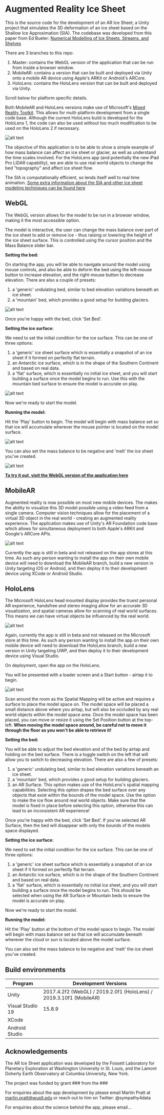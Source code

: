 # Augmented Reality Ice Sheet

This is the source code for the development of an AR Ice Sheet; a Unity project that simulates the 3D deformation of an ice sheet based on the Shallow Ice Approximation (SIA). The codebase was developed from this paper from Ed Bueler: [Numerical Modelling of Ice Sheets, Streams, and Shelves](https://glaciers.gi.alaska.edu/sites/default/files/Notes_icesheetmod_Bueler2014.pdf)

There are 3 branches to this repo:
1. Master: contains the WebGL version of the application that can be run from inside a browser window.
2. MobileAR: contains a version that can be built and deployed via Unity onto a mobile AR device using Apple's ARKit or Android's ARCore.
3. HoloLens: contains the HoloLens version that can be built and deployed via Unity.

Scroll below for platform specific details.

Both MobileAR and HoloLens versions make use of Microsoft's [Mixed Reality Toolkit](https://microsoft.github.io/MixedRealityToolkit-Unity/Documentation/GettingStartedWithTheMRTK.html). This allows for multi-platform development from a single code base. Although the current HoloLens build is developed for the HoloLens 1, the code can also be used without too much modification to be used on the HoloLens 2 if necessary.

![alt text](https://svs.gsfc.nasa.gov/vis/a030000/a030800/a030880/grace_antarctica_black_w_vel_v3_201608_print.jpg "Antarctic Mass Balance")

The objective of this application is to be able to show a simple example of how mass balance can affect an ice sheet or glacier, as well as understand the time scales involved. For the HoloLens app (and potentially the new iPad Pro LiDAR capability), we are able to use real world objects to change the bed "topography" and affect ice sheet flow.

The SIA is computationally efficient, so lends itself well to real time animation. [Some extra information about the SIA and other ice sheet modeling techniques can be found here](http://www.antarcticglaciers.org/glaciers-and-climate/numerical-ice-sheet-models/hierarchy-ice-sheet-models-introduction/)


## WebGL

The WebGL version allows for the model to be run in a browser window, making it the most accessible option.

The model is interactive, the user can change the mass balance over part of the ice sheet to add or remove ice - thus raising or lowering the height of the ice sheet surface. This is controlled using the cursor position and the Mass Balance slider bar.

**Setting the bed:**

On starting the app, you will be able to navigate around the model using mouse controls, and also be able to deform the bed using the left-mouse button to increase elevation, and the right-mouse button to decrease elevation. There are also a couple of presets:

  1. a 'generic' undulating bed, similar to bed elevation variations beneath an ice sheet.
  2. a 'mountain' bed, which provides a good setup for building glaciers.

![alt text](https://raw.githubusercontent.com/martinjpratt/Augmented-Reality-Ice-Sheet/master/docs/WebGL_BedView.png "A 'Mountain' bed")

Once you're happy with the bed, click 'Set Bed'.

**Setting the ice surface:**

We need to set the initial condition for the ice surface. This can be one of three options:

  1. a 'generic' ice sheet surface which is essentially a snapshot of an ice sheet if it formed on perfectly flat terrain.
  2. an Antarctic ice surface, which is in the shape of the Southern Continent and based on real data.
  3. a 'flat' surface, which is essentially no initial ice sheet, and you will start building a surface once the model begins to run. Use this with the mountain bed surface to ensure the model is accurate on play.

![alt text](https://raw.githubusercontent.com/martinjpratt/Augmented-Reality-Ice-Sheet/master/docs/WebGL_IceView.png "A generic ice sheet surface")

Now we're ready to start the model.

**Running the model:**

Hit the 'Play' button to begin. The model will begin with mass balance set so that ice will accumulate wherever the mouse pointer is located on the model surface.

![alt text](https://raw.githubusercontent.com/martinjpratt/Augmented-Reality-Ice-Sheet/master/docs/WebGL_ModelView.png "Model running and building an ice sheet")

You can also set the mass balance to be negative and 'melt' the ice sheet you've created.

![alt text](https://raw.githubusercontent.com/martinjpratt/Augmented-Reality-Ice-Sheet/master/docs/WebGL_ModelViewSun.png "The sun 'melting' a mountain glacier")

[**To try it out, visit the WebGL version of the application here**](https://martinjpratt.github.io/Augmented-Reality-Ice-Sheet/App3D/index.html)


## MobileAR

Augmented reality is now possible on most new mobile devices. The makes the ability to visualize this 3D model possible using a video feed from a single camera. Computer vision techniques allow for the placement of a virtual 3D object in the real world - creating an augmented reality experience. The application makes use of Unity's AR Foundation code base which allows for simultaneous deployment to both Apple's ARKit and Google's ARCore APIs.

![alt text](https://miro.medium.com/max/4796/1*utP0VPFetrz6ZUi9vtYlDQ.png "AR systems for iOS and Android")

Currently the app is still in beta and not released on the app stores at this time. As such any person wanting to install the app on their own mobile device will need to download the MobileAR branch, build a new version in Unity targeting iOS or Android, and then deploy it to their development device using XCode or Android Studio.

## HoloLens

The Microsoft HoloLens head mounted display provides the truest personal AR experience, handsfree and stereo imaging allow for an accurate 3D visualization, and spatial cameras allow for scanning of real world surfaces. This means we can have virtual objects be influenced by the real world.

![alt text](https://upload.wikimedia.org/wikipedia/commons/0/02/Ramahololens.jpg "Microsoft Hololens")

Again, currently the app is still in beta and not released on the Microsoft store at this time. As such any person wanting to install the app on their own mobile device will need to download the HoloLens branch, build a new version in Unity targeting UWP, and then deploy it to their development device using Visual Studio.

On deployment, open the app on the HoloLens.

You will be presented with a loader screen and a Start button - airtap it to begin.

![alt text](https://raw.githubusercontent.com/martinjpratt/Augmented-Reality-Ice-Sheet/master/docs/HoloLens_loader.jpg "Loading screen")

Scan around the room as the Spatial Mapping will be active and requires a surface to place the model space on. The model space will be placed a small distance above where you airtap, but will also be occluded by any real world objects within the model space area. Once the model space has been placed, you can move or resize it using the Set Position button at the top-left. **When moving the model space around, be careful not to move it through the floor as you won't be able to retrieve it!**

**Setting the bed:**

You will be able to adjust the bed elevation and of the bed by airtap and holding on the bed surface. There is a toggle switch on the left that will allow you to switch to decreasing elevation. There are also a few of presets:

  1. a 'generic' undulating bed, similar to bed elevation variations beneath an ice sheet.
  2. a 'mountain' bed, which provides a good setup for building glaciers.
  3. an AR Surface. This option makes use of the HoloLens's spatial mapping capabilities. Selecting this option drapes the bed surface over any objects that exist within the bounds of the model space. Use the option to make the ice flow around real world objects. Make sure that the model is fixed in place before selecting this option, otherwise this can lead to an inconsistent AR experience!
  
Once you're happy with the bed, click 'Set Bed'. If you've selected AR Surface, then the bed will disappear with only the bounds of the models space displayed.

**Setting the ice surface:**

We need to set the initial condition for the ice surface. This can be one of three options:

  1. a 'generic' ice sheet surface which is essentially a snapshot of an ice sheet if it formed on perfectly flat terrain.
  2. an Antarctic ice surface, which is in the shape of the Southern Continent and based on real data.
  3. a 'flat' surface, which is essentially no initial ice sheet, and you will start building a surface once the model begins to run. This should be selected when using the AR Surface or Mountain beds to ensure the model is accurate on play.

Now we're ready to start the model.

**Running the model:**

Hit the 'Play' button at the bottom of the model space to begin. The model will begin with mass balance set so that ice will accumulate beneath wherever the cloud or sun is located above the model surface.

You can also set the mass balance to be negative and 'melt' the ice sheet you've created.

## Build environments

| Program          | Development Versions       |
| ---------------- | ------------- |
| Unity            | 2017.4.2f2 (WebGL) / 2019.2.0f1 (HoloLens) / 2019.3.10f1 (MobileAR)    |
| Visual Studio 19 | 15.8.9        |
| XCode            |               |
| Android Studio   |               |

## Acknowledgements

The AR Ice Sheet application was developed by the Fossett Laboratory for Planetary Exploration at Washington University in St. Louis, and the Lamont Doherty Earth Observatory at Columbia University, New York.

The project was funded by grant ### from the ###

For enquiries about the app development by please email Martin Pratt at martin.pratt@wustl.edu or reach out to him on Twitter: @sympathy4data

For enquiries about the science behind the app, please email...
